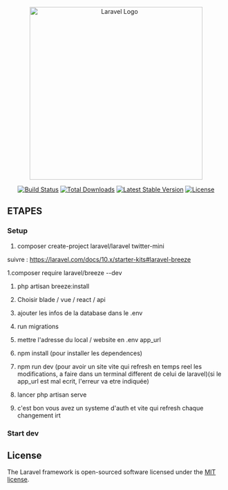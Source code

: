 <p align="center"><a href="https://laravel.com" target="_blank"><img src="https://raw.githubusercontent.com/laravel/art/master/logo-lockup/5%20SVG/2%20CMYK/1%20Full%20Color/laravel-logolockup-cmyk-red.svg" width="400" alt="Laravel Logo"></a></p>

<p align="center">
<a href="https://github.com/laravel/framework/actions"><img src="https://github.com/laravel/framework/workflows/tests/badge.svg" alt="Build Status"></a>
<a href="https://packagist.org/packages/laravel/framework"><img src="https://img.shields.io/packagist/dt/laravel/framework" alt="Total Downloads"></a>
<a href="https://packagist.org/packages/laravel/framework"><img src="https://img.shields.io/packagist/v/laravel/framework" alt="Latest Stable Version"></a>
<a href="https://packagist.org/packages/laravel/framework"><img src="https://img.shields.io/packagist/l/laravel/framework" alt="License"></a>
</p>

## ETAPES

### Setup

1. composer create-project laravel/laravel twitter-mini

suivre : https://laravel.com/docs/10.x/starter-kits#laravel-breeze

1.composer require laravel/breeze --dev

1. php artisan breeze:install
1. Choisir blade / vue / react / api
1. ajouter les infos de la database dans le .env
1. run migrations
1. mettre l'adresse du local / website en .env app_url

1. npm install (pour installer les dependences)
1. npm run dev (pour avoir un site vite qui refresh en temps reel les modifications, a faire dans un terminal different de celui de laravel)(si le app_url est mal ecrit, l'erreur va etre indiquée)
1. lancer php artisan serve
1. c'est bon vous avez un systeme d'auth et vite qui refresh chaque changement irt

### Start dev

## License

The Laravel framework is open-sourced software licensed under the [MIT license](https://opensource.org/licenses/MIT).

